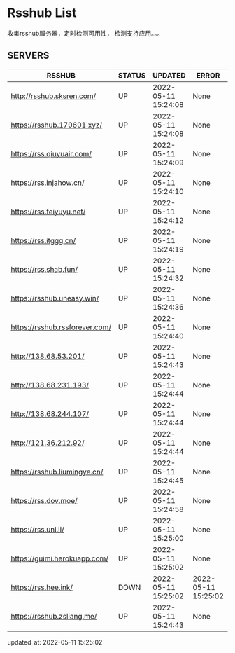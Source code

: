 # Rsshub List

收集rsshub服务器，定时检测可用性， 检测支持应用。。。


## SERVERS

|  RSSHUB   | STATUS  | UPDATED  | ERROR  | TWITTER |  
|  ----  | ----  | ----  | ----  | ---- |  
| http://rsshub.sksren.com/ | UP | 2022-05-11 15:24:08 | None |OK|  
| https://rsshub.170601.xyz/ | UP | 2022-05-11 15:24:08 | None |OK|  
| https://rss.qiuyuair.com/ | UP | 2022-05-11 15:24:09 | None ||  
| https://rss.injahow.cn/ | UP | 2022-05-11 15:24:10 | None ||  
| https://rss.feiyuyu.net/ | UP | 2022-05-11 15:24:12 | None ||  
| https://rss.itggg.cn/ | UP | 2022-05-11 15:24:19 | None ||  
| https://rss.shab.fun/ | UP | 2022-05-11 15:24:32 | None |OK|  
| https://rsshub.uneasy.win/ | UP | 2022-05-11 15:24:36 | None |OK|  
| https://rsshub.rssforever.com/ | UP | 2022-05-11 15:24:40 | None |OK|  
| http://138.68.53.201/ | UP | 2022-05-11 15:24:43 | None ||  
| http://138.68.231.193/ | UP | 2022-05-11 15:24:44 | None ||  
| http://138.68.244.107/ | UP | 2022-05-11 15:24:44 | None ||  
| http://121.36.212.92/ | UP | 2022-05-11 15:24:44 | None ||  
| https://rsshub.liumingye.cn/ | UP | 2022-05-11 15:24:45 | None ||  
| https://rss.dov.moe/ | UP | 2022-05-11 15:24:58 | None |OK|  
| https://rss.unl.li/ | UP | 2022-05-11 15:25:00 | None ||  
| https://guimi.herokuapp.com/ | UP | 2022-05-11 15:25:02 | None ||  
| https://rss.hee.ink/ | DOWN | 2022-05-11 15:25:02 | 2022-05-11 15:25:02 |  
| https://rsshub.zsliang.me/ | UP | 2022-05-11 15:24:43 | None |OK|  
  

updated_at: 2022-05-11 15:25:02  
